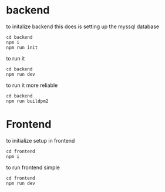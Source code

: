 # backend
to initalize backend this does is setting up the myssql database
```
cd backend
npm i
npm run init 
```

to run it 
```
cd backend
npm run dev
```
to run it more reliable 
```
cd backend
npm run buildpm2
```

# Frontend
to initialize setup in frontend
```
cd frontend
npm i
```

to run frontend simple 
```
cd frontend
npm run dev
```